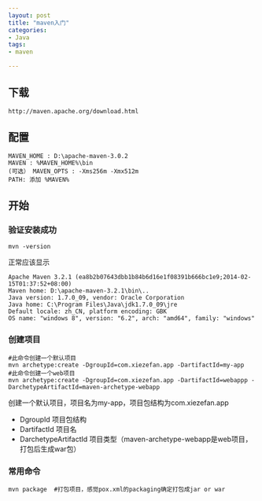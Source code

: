 ```yaml
---
layout: post
title: "maven入门"
categories:
- Java
tags:
- maven

---
```


## 下载
    http://maven.apache.org/download.html

## 配置
    MAVEN_HOME : D:\apache-maven-3.0.2  
    MAVEN : %MAVEN_HOME%\bin   
    (可选） MAVEN_OPTS : -Xms256m -Xmx512m
    PATH: 添加 %MAVEN%

## 开始
### 验证安装成功
    mvn -version

正常应该显示  

    Apache Maven 3.2.1 (ea8b2b07643dbb1b84b6d16e1f08391b666bc1e9;2014-02-15T01:37:52+08:00)
    Maven home: D:\apache-maven-3.2.1\bin\..
    Java version: 1.7.0_09, vendor: Oracle Corporation
    Java home: C:\Program Files\Java\jdk1.7.0_09\jre
    Default locale: zh_CN, platform encoding: GBK
    OS name: "windows 8", version: "6.2", arch: "amd64", family: "windows"

### 创建项目

    #此命令创建一个默认项目
    mvn archetype:create -DgroupId=com.xiezefan.app -DartifactId=my-app
    #此命令创建一个web项目
    mvn archetype:create -DgroupId=com.xiezefan.app -DartifactId=webappp -DarchetypeArtifactId=maven-archetype-webapp

创建一个默认项目，项目名为my-app，项目包结构为com.xiezefan.app  

* DgroupId 项目包结构
* DartifactId 项目名
* DarchetypeArtifactId 项目类型（maven-archetype-webapp是web项目，打包后生成war包）

### 常用命令

    mvn package  #打包项目，感觉pox.xml的packaging确定打包成jar or war
